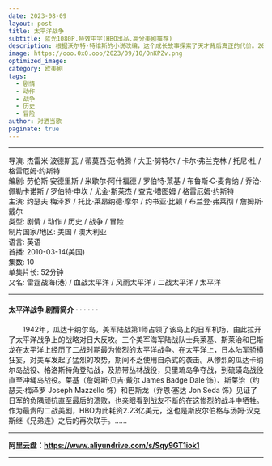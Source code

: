 ```yaml
---
date: 2023-08-09
layout: post
title: 太平洋战争
subtitle: 蓝光1080P.特效中字(HBO出品.高分美剧推荐) 
description: 根据沃尔特·特维斯的小说改编，这个成长故事探索了天才背后真正的代价。20 世纪 50 年代末，年幼的贝丝·哈蒙（安雅·泰勒-乔伊饰）被遗弃并托付给肯塔基州的一家孤儿院。她具有惊人的国际象棋天赋，同时对政府提供给孩童的镇静剂上瘾...
image: https://ooo.0x0.ooo/2023/09/10/OnKPZv.png
optimized_image: 
category: 欧美剧
tags:
  - 剧情
  - 动作
  - 战争
  - 历史
  - 冒险
author: 对酒当歌
paginate: true
---
```



---

导演: 杰雷米·波德斯瓦 / 蒂莫西·范·帕腾 / 大卫·努特尔 / 卡尔·弗兰克林 / 托尼·杜 / 格雷厄姆·约斯特  
编剧: 劳伦斯·安德里斯 / 米歇尔·阿什福德 / 罗伯特·莱基 / 布鲁斯·C·麦肯纳 / 乔治·佩勒卡诺斯 / 罗伯特·申坎 / 尤金·斯莱杰 / 查克·塔图姆 / 格雷厄姆·约斯特  
主演: 约瑟夫·梅泽罗 / 托比·莱昂纳德·摩尔 / 约书亚·比顿 / 布兰登·弗莱彻 / 詹姆斯·戴尔  
类型: 剧情 / 动作 / 历史 / 战争 / 冒险  
制片国家/地区: 美国 / 澳大利亚  
语言: 英语  
首播: 2010-03-14(美国)  
集数: 10  
单集片长: 52分钟  
又名: 雷霆战海(港) / 血战太平洋 / 风雨太平洋 / 二战太平洋 / 太平洋  

---

#### 太平洋战争  剧情简介 · · · · · ·

　　1942年，瓜达卡纳尔岛，美军陆战第1师占领了该岛上的日军机场，由此拉开了太平洋战争上的战略对日大反攻。三个美军海军陆战队士兵莱基、斯莱治和巴斯龙在太平洋上经历了二战时期最为惨烈的太平洋战争。在太平洋上，日本陆军骄横狂妄，对美军发起了猛烈的攻势，期间不乏使用自杀式的袭击。从惨烈的瓜达卡纳尔岛战役、格洛斯特角登陆战，及热带丛林战役，贝里琉岛争夺战，到硫磺岛战役直至冲绳岛战役。莱基（詹姆斯·贝吉·戴尔 James Badge Dale 饰）、斯莱治（约瑟夫·梅泽罗 Joseph Mazzello 饰）和巴斯龙（乔恩·塞达 Jon Seda 饰）见证了日军的负隅顽抗直至最后的溃败，也亲眼看到战友不断的在这惨烈的战斗中牺牲。作为最贵的二战美剧，HBO为此耗资2.23亿美元，这也是斯皮尔伯格与汤姆·汉克斯继《兄弟连》之后的再次联手。......

---

**阿里云盘：<https://www.aliyundrive.com/s/Sqy9GT1iok1>**

---
